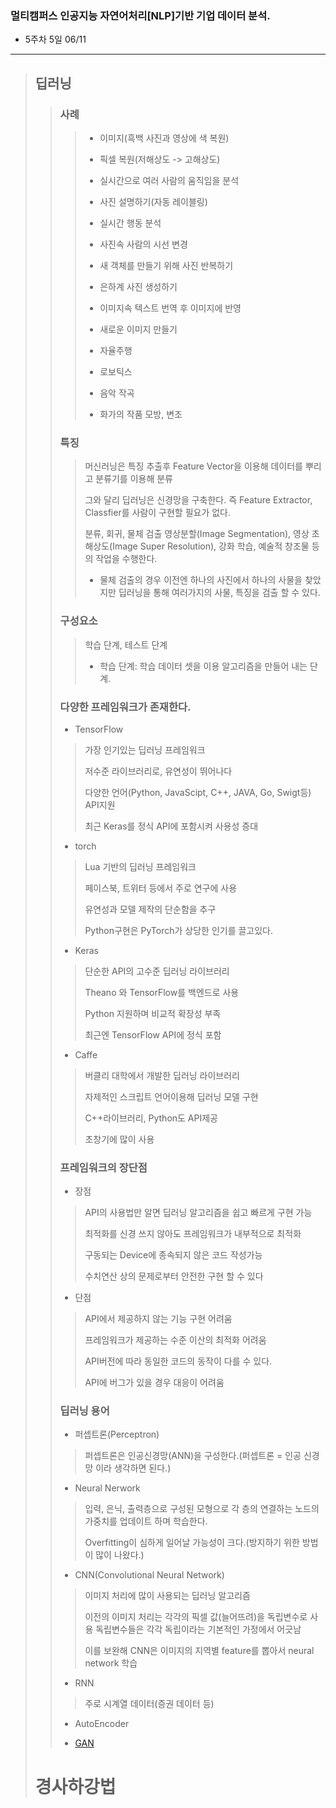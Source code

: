 ### 멀티캠퍼스 인공지능 자연어처리[NLP]기반 기업 데이터 분석.
- 5주차 5일 06/11
---
> ## 딥러닝
>> ### 사례
>>> - 이미지(흑백 사진과 영상에 색 복원)
>>> 
>>> - 픽셀 복원(저해상도 -> 고해상도)
>>> 
>>> - 실시간으로 여러 사람의 움직임을 분석
>>> 
>>> - 사진 설명하기(자동 레이블링)
>>> 
>>> - 실시간 행동 분석
>>>
>>> - 사진속 사람의 시선 변경
>>> 
>>> - 새 객체를 만들기 위해 사진 반복하기
>>> 
>>> - 은하계 사진 생성하기
>>> 
>>> - 이미지속 텍스트 번역 후 이미지에 반영
>>> 
>>> - 새로운 이미지 만들기
>>> 
>>> - 자율주행
>>> 
>>> - 로보틱스
>>> 
>>> - 음악 작곡
>>> 
>>> - 화가의 작품 모방, 변조
>>> 
>> ### 특징
>>> 머신러닝은 특징 추출후 Feature Vector을 이용해 데이터를 뿌리고 분류기를 이용해 분류
>>> 
>>> 그와 달리 딥러닝은 신경망을 구축한다. 즉 Feature Extractor, Classfier를 사람이 구현할 필요가 없다.
>>> 
>>> 분류, 회귀, 물체 검출 영상분할(Image Segmentation), 영상 초해상도(Image Super Resolution), 강화 학습, 예술적 창조물 등의 작업을 수행한다.
>>> - 물체 검출의 경우 이전엔 하나의 사진에서 하나의 사물을 찾았지만 딥러닝을 통해 여러가지의 사물, 특징을 검출 할 수 있다.
>>> 
>> ### 구성요소
>>> 학습 단계, 테스트 단계
>>> - 학습 단계: 학습 데이터 셋을 이용 알고리즘을 만들어 내는 단계.
>>
>> ### 다양한 프레임워크가 존재한다.
>> - TensorFlow
>>> 가장 인기있는 딥러닝 프레임워크
>>> 
>>> 저수준 라이브러리로, 유연성이 뛰어나다
>>> 
>>> 다양한 언어(Python, JavaScipt, C++, JAVA, Go, Swigt등) API지원
>>> 
>>> 최근 Keras를 정식 API에 포함시켜 사용성 증대
>>> 
>> - torch
>>> Lua 기반의 딥러닝 프레임워크
>>> 
>>> 페이스북, 트위터 등에서 주로 연구에 사용
>>> 
>>> 유연성과 모델 제작의 단순함을 추구
>>> 
>>> Python구현은 PyTorch가 상당한 인기를 끌고있다.
>>> 
>> - Keras
>>> 단순한 API의 고수준 딥러닝 라이브러리
>>> 
>>> Theano 와 TensorFlow를 백엔드로 사용
>>> 
>>> Python 지원하며 비교적 확장성 부족
>>> 
>>> 최근엔 TensorFlow API에 정식 포함
>>>
>> - Caffe
>>> 버클리 대학에서 개발한 딥러닝 라이브러리
>>> 
>>> 자제적인 스크립트 언어이용해 딥러닝 모델 구현
>>> 
>>> C++라이브러리, Python도 API제공
>>> 
>>> 초창기에 많이 사용
>>> 
>> 
>> ### 프레임워크의 장단점
>> - 장점
>>> API의 사용법만 알면 딥러닝 알고리즘을 쉽고 빠르게 구현 가능
>>> 
>>> 최적화를 신경 쓰지 않아도 프레임워크가 내부적으로 최적화
>>> 
>>> 구동되는 Device에 종속되지 않은 코드 작성가능
>>> 
>>> 수치연산 상의 문제로부터 안전한 구현 할 수 있다
>>
>> - 단점
>>> API에서 제공하지 않는 기능 구현 어려움
>>> 
>>> 프레임워크가 제공하는 수준 이산의 최적화 어려움
>>> 
>>> API버전에 따라 동일한 코드의 동작이 다를 수 있다.
>>> 
>>> API에 버그가 있을 경우 대응이 어려움
>>> 
>> ### 딥러닝 용어
>> - 퍼셉트론(Perceptron)
>>> 퍼셉트론은 인공신경망(ANN)을 구성한다.(퍼셉트론 = 인공 신경망 이라 생각하면 된다.)
>> - Neural Nerwork
>>> 입력, 은닉, 출력층으로 구성된 모형으로 각 층의 연결하는 노드의 가중치를 업데이트 하며 학습한다.
>>> 
>>> Overfitting이 심하게 일어날 가능성이 크다.(방지하기 위한 방법이 많이 나왔다.)
>> - CNN(Convolutional Neural Network)
>>> 이미지 처리에 많이 사용되는 딥러닝 알고리즘
>>> 
>>> 이전의 이미지 처리는 각각의 픽셀 값(늘어뜨려)을 독립변수로 사용 독립변수들은 각각 독립이라는 기본적인 가정에서 어긋남
>>> 
>>> 이를 보완해 CNN은 이미지의 지역별 feature를 뽑아서 neural network 학습
>> - RNN
>>> 주로 시계열 데이터(증권 데이터 등)
>> 
>> - AutoEncoder 
>> 
>> - [GAN](https://ysbsb.github.io/gan/2020/06/17/GAN-newbie-guide.html)
>>
> # 경사하강법
>> 
